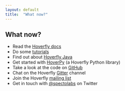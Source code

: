 ```yaml
---
layout: default
title:  "What now?"
---
```


<h2 id="what-now">What now?</h2> 

- Read the [Hoverfly docs](https://docs.hoverfly.io)
- Do some [tutorials](https://docs.hoverfly.io/en/latest/pages/tutorials/tutorials.html)
- Find out about [Hoverfly Java](https://hoverfly-java.readthedocs.io/en/latest/)
- Get started with [HoverPy](http://hoverpy.io) (a Hoverfly Python library)
- Take a look at the code on [GitHub](https://github.com/SpectoLabs/hoverfly)
- Chat on the Hoverfly [Gitter](https://gitter.im/SpectoLabs/hoverfly) channel
- Join the Hoverfly [mailing list](https://groups.google.com/a/specto.io/forum/#!forum/hoverfly) 
- Get in touch with [@spectolabs](https://twitter.com/spectolabs) on Twitter 
